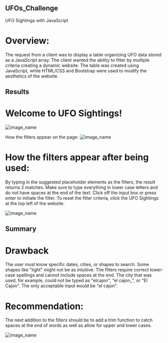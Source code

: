## UFOs_Challenge
UFO Sightings with JavaScript

# Overview:
The request from a client was to display a table organizing UFO data stored as a JavaScript array. The client wanted the ability to filter by multiple criteria creating a dynamic website. The table was created using JavaScript, while HTML/CSS and Bootstrap were used to modify the aesthetics of the website.

## Results
# Welcome to UFO Sightings!
![image_name](Images/top.png)

How the filters appear on the page:
![image_name](Images/bottom.png)

# How the filters appear after being used:

By typing in the suggested placeholder elements as the filters, the result returns 2 matches. Make sure to type everything in lower case letters and do not have spaces at the end of the text. Click off the input box or press enter to initiate the filter. To reset the filter criteria, click the UFO Sightings at the top left of the website.

![image_name](Images/filter.png)

## Summary
# Drawback
The user must know specific dates, cities, or shapes to search. Some shapes like "light" might not be as intuitive. The filters require correct lower-case spellings and cannot include spaces at the end. The city that was used, for example, could not be typed as "elcajon", “el cajon_”, or "El Cajon". The only acceptable input would be "el cajon".

# Recommendation:
The next addition to the filters should be to add a trim function to catch spaces at the end of words as well as allow for upper and lower cases.

![image_name](Images/trim.png)
